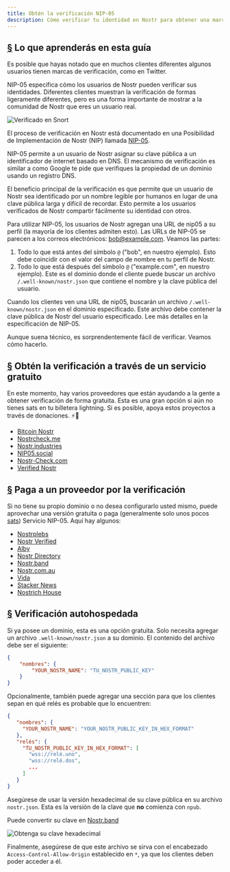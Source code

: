```yaml
---
title: Obtén la verificación NIP-05
description: Cómo verificar tu identidad en Nostr para obtener una marca de verificación y una manera más fácil de compartir tu cuenta..
---
```


## [§](#lo-que-aprenderás) Lo que aprenderás en esta guía

Es posible que hayas notado que en muchos clientes diferentes algunos usuarios tienen marcas de verificación, como en Twitter.

NIP-05 especifica cómo los usuarios de Nostr pueden verificar sus identidades. Diferentes clientes muestran la verificación de formas ligeramente diferentes, pero es una forma importante de mostrar a la comunidad de Nostr que eres un usuario real.

![Verificado en Snort](/images/snort-verified.webp)

El proceso de verificación en Nostr está documentado en una Posibilidad de Implementación de Nostr (NIP) llamada [NIP-05](https://github.com/nostr-protocol/nips/blob/master/05.md).

NIP-05 permite a un usuario de Nostr asignar su clave pública a un identificador de internet basado en DNS. El mecanismo de verificación es similar a como Google te pide que verifiques la propiedad de un dominio usando un registro DNS.

El beneficio principal de la verificación es que permite que un usuario de Nostr sea identificado por un nombre legible por humanos en lugar de una clave pública larga y difícil de recordar. Esto permite a los usuarios verificados de Nostr compartir fácilmente su identidad con otros.

Para utilizar NIP-05, los usuarios de Nostr agregan una URL de nip05 a su perfil (la mayoría de los clientes admiten esto). Las URLs de NIP-05 se parecen a los correos electrónicos: bob@example.com. Veamos las partes:

1. Todo lo que está antes del símbolo `@` ("bob", en nuestro ejemplo). Esto debe coincidir con el valor del campo de nombre en tu perfil de Nostr.
2. Todo lo que está después del símbolo `@` ("example.com", en nuestro ejemplo). Este es el dominio donde el cliente puede buscar un archivo `/.well-known/nostr.json` que contiene el nombre y la clave pública del usuario.

Cuando los clientes ven una URL de nip05, buscarán un archivo `/.well-known/nostr.json` en el dominio especificado. Este archivo debe contener la clave pública de Nostr del usuario especificado. Lee más detalles en la especificación de NIP-05.

Aunque suena técnico, es sorprendentemente fácil de verificar. Veamos cómo hacerlo.

## [§](#verificación-gratuita) Obtén la verificación a través de un servicio gratuito

En este momento, hay varios proveedores que están ayudando a la gente a obtener verificación de forma gratuita. Esta es una gran opción si aún no tienes sats en tu billetera lightning. Si es posible, apoya estos proyectos a través de donaciones. ⚡🤙

-   [Bitcoin Nostr](https://bitcoinnostr.com/)
-   [Nostrcheck.me](https://nostrcheck.me)
-   [Nostr.industries](https://nostr.industries/)
-   [NIP05.social](https://nip05.social)
-   [Nostr-Check.com](https://nostr-check.com/)
-   [Verified Nostr](https://verified-nostr.com/)

## [§](#verificación-pagada) Paga a un proveedor por la verificación

Si no tiene su propio dominio o no desea configurarlo usted mismo, puede aprovechar una versión gratuita o paga (generalmente solo unos pocos [sats](https://coinmarketcap.com/alexandria/glossary/satoshi-sats)) Servicio NIP-05. Aquí hay algunos:

-   [Nostrplebs](https://nostrplebs.com)
-   [Nostr Verified](https://nostrverified.com)
-   [Alby](https://getalby.com)
-   [Nostr Directory](https://nostr.directory)
-   [Nostr.band](https://nip05.nostr.band)
-   [Nostr.com.au](https://nostr.com.au)
-   [Vida](https://Vida.page)
-   [Stacker News](https://stacker.news)
-   [Nostrich House](https://nostrich.house)

## [§](#verificacion-autohospedada) Verificación autohospedada

Si ya posee un dominio, esta es una opción gratuita. Solo necesita agregar un archivo `.well-known/nostr.json` a su dominio. El contenido del archivo debe ser el siguiente:

```json
{
    "nombres": {
        "YOUR_NOSTR_NAME": "TU_NOSTR_PUBLIC_KEY"
    }
}
```

Opcionalmente, también puede agregar una sección para que los clientes sepan en qué relés es probable que lo encuentren:

```json
{
   "nombres": {
     "YOUR_NOSTR_NAME": "YOUR_NOSTR_PUBLIC_KEY_IN_HEX_FORMAT"
   },
   "relés": {
     "TU_NOSTR_PUBLIC_KEY_IN_HEX_FORMAT": [
       "wss://relé.uno",
       "wss://relé.dos",
       ...
     ]
   }
}
```

Asegúrese de usar la versión hexadecimal de su clave pública en su archivo `nostr.json`. Esta es la versión de la clave que **no** comienza con `npub`.

Puede convertir su clave en [Nostr.band](https://nostr.band)

![Obtenga su clave hexadecimal](/images/get-hex-key.webp)

Finalmente, asegúrese de que este archivo se sirva con el encabezado `Access-Control-Allow-Origin` establecido en `*`, ya que los clientes deben poder acceder a él.
